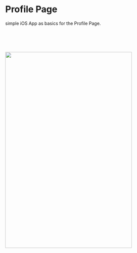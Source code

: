  

# Profile Page

<p align="center">


simple iOS App as basics for the Profile Page.
 

  <br><br>  <br><br>
  <img src="http://katikids.com/profilePage.png" height="620" width="400">
 
  </p>
